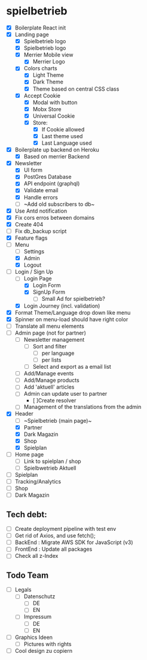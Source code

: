 # spielbetrieb

- [x] Boilerplate React init
- [x] Landing page
  - [x] Spielbetrieb logo
  - [x] Spielbetrieb logo
  - [x] Merrier Mobile view
    - [x] Merrier Logo
  - [x] Colors charts
    - [x] Light Theme
    - [x] Dark Theme
    - [x] Theme based on central CSS class
  - [x] Accept Cookie
    - [x] Modal with button
    - [x] Mobx Store
    - [x] Universal Cookie
    - [x] Store:
      - [x] If Cookie allowed
      - [x] Last theme used
      - [x] Last Language used
- [x] Boilerplate up backend on Heroku
  - [x] Based on merrier Backend
- [x] Newsletter
  - [x] UI form
  - [x] PostGres Database
  - [x] API endpoint (graphql)
  - [x] Validate email
  - [x] Handle errors
  - [ ] ~Add old subscribers to db~
- [x] Use Antd notification
- [x] Fix cors erros between domains
- [x] Create 404
- [ ] Fix db_backup script
- [x] Feature flags
- [ ] Menu
  - [ ] Settings
  - [x] Admin
  - [x] Logout
- [ ] Login / Sign Up
  - [ ] Login Page
    - [x] Login Form
    - [x] SignUp Form
      - [ ] Small Ad for spielbetrieb? 
  - [x] Login Journey (incl. validation)
- [x] Format Theme/Language drop down like menu
- [x] Spinner on menu-load should have right color
- [ ] Translate all menu elements
- [ ] Admin page (not for partner)
  - [ ] Newsletter management
    - [ ] Sort and filter
      - [ ] per language
      - [ ] per lists
    - [ ] Select and export as a email list
  - [ ] Add/Manage events
  - [ ] Add/Manage products
  - [ ] Add 'aktuell' articles
  - [ ] Admin can update user to partner
      - [ ]Create resolver 
  - [ ] Management of the translations from the admin
- [x] Header
  - [ ] ~Spielbetrieb (main page)~
  - [x] Partner
  - [x] Dark Magazin
  - [x] Shop
  - [x] Spielplan
- [ ] Home page
  - [ ] Link to spielplan / shop
  - [ ] Spielbwetrieb Aktuell
- [ ] Spielplan
- [ ] Tracking/Analytics
- [ ] Shop
- [ ] Dark Magazin

## Tech debt:

- [ ] Create deployment pipeline with test env
- [ ] Get rid of Axios, and use fetch();
- [ ] BackEnd : Migrate AWS SDK for JavaScript (v3) 
- [ ] FrontEnd : Update all packages
- [ ] Check all z-Index

## Todo Team

  - [ ] Legals
    - [ ] Datenschutz
      - [ ] DE
      - [ ] EN
    - [ ] Impressum
      - [ ] DE
      - [ ] EN
  - [ ] Graphics Ideen
    - [ ] Pictures with rights
  - [ ] Cool design zu copiern
